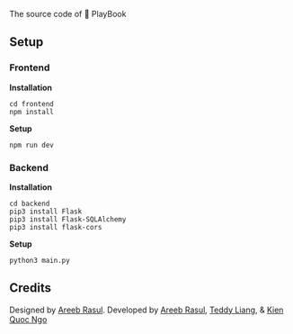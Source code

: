 The source code of 🤩 PlayBook

## Setup

### Frontend

**Installation**
```
cd frontend
npm install
```

**Setup**
```
npm run dev
```

### Backend

**Installation**
```
cd backend
pip3 install Flask
pip3 install Flask-SQLAlchemy
pip3 install flask-cors
```

**Setup**
```
python3 main.py
```

## Credits

Designed by [Areeb Rasul](https://areeb.world/).
Developed by [Areeb Rasul](https://areeb.world/), [Teddy Liang](https://www.linkedin.com/in/teddy-liang/), & [Kien Quoc Ngo](https://www.linkedin.com/in/quockienngo/)